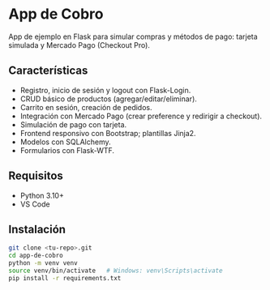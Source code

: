 # App de Cobro

App de ejemplo en Flask para simular compras y métodos de pago: tarjeta simulada y Mercado Pago (Checkout Pro).

## Características

- Registro, inicio de sesión y logout con Flask-Login.
- CRUD básico de productos (agregar/editar/eliminar).
- Carrito en sesión, creación de pedidos.
- Integración con Mercado Pago (crear preference y redirigir a checkout).
- Simulación de pago con tarjeta.
- Frontend responsivo con Bootstrap; plantillas Jinja2.
- Modelos con SQLAlchemy.
- Formularios con Flask-WTF.

## Requisitos

- Python 3.10+
- VS Code

## Instalación

```bash
git clone <tu-repo>.git
cd app-de-cobro
python -m venv venv
source venv/bin/activate   # Windows: venv\Scripts\activate
pip install -r requirements.txt
```
